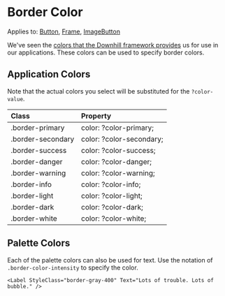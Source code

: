 # Border Color

Applies to: [Button](https://docs.microsoft.com/en-us/dotnet/api/xamarin.forms.button?view=xamarin-forms), [Frame](https://docs.microsoft.com/en-us/dotnet/api/xamarin.forms.frame?view=xamarin-forms), [ImageButton](https://docs.microsoft.com/en-us/dotnet/api/xamarin.forms.imagebutton?view=xamarin-forms)

We've seen the [colors that the Downhill framework provides](../colors.md) us for use in our applications. These colors can be used to specify border colors.

## Application Colors

Note that the actual colors you select will be substituted for the `?color-value`.

| Class | Property |
| :--- | :--- |
| .border-primary | color: ?color-primary; |
| .border-secondary | color: ?color-secondary; |
| .border-success | color: ?color-success; |
| .border-danger | color: ?color-danger; |
| .border-warning | color: ?color-warning; |
| .border-info | color: ?color-info; |
| .border-light | color: ?color-light; |
| .border-dark | color: ?color-dark; |
| .border-white | color: ?color-white; |

## Palette Colors

Each of the palette colors can also be used for text. Use the notation of `.border-color-intensity` to specify the color.

```text
<Label StyleClass="border-gray-400" Text="Lots of trouble. Lots of bubble." />
```

